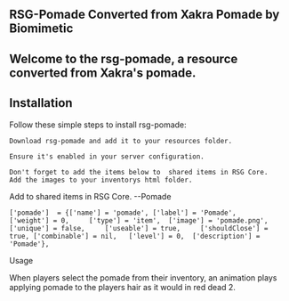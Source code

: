 ## RSG-Pomade Converted from Xakra Pomade by Biomimetic

## Welcome to the rsg-pomade, a resource converted from Xakra's pomade.

## Installation

Follow these simple steps to install rsg-pomade:

    Download rsg-pomade and add it to your resources folder.

    Ensure it's enabled in your server configuration.

    Don't forget to add the items below to  shared items in RSG Core.
    Add the images to your inventorys html folder.

Add to shared items in RSG Core.
    --Pomade
    
    ['pomade']	= {['name'] = 'pomade',	['label'] = 'Pomade',		['weight'] = 0,		['type'] = 'item',	['image'] = 'pomade.png',	['unique'] = false,		['useable'] = true,		['shouldClose'] = true,	['combinable'] = nil,	['level'] = 0,	['description'] = 'Pomade'},


Usage


When players select the pomade from their inventory, an animation plays applying pomade to the players hair as it would in red dead 2.